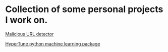 # Collection of some personal projects I work on.

[Malicious URL detector](https://github.com/cyberholics/Malicious-URL-detector)

[HyperTune python machine learning package](https://github.com/cyberholics/HyperTune)

